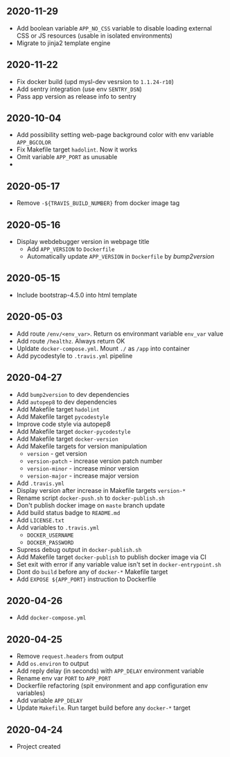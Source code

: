 ## 2020-11-29

- Add boolean variable `APP_NO_CSS` variable to disable loading external CSS or JS resources (usable in isolated environments)
- Migrate to jinja2 template engine

## 2020-11-22

- Fix docker build (upd mysl-dev vesrsion to `1.1.24-r10`)
- Add sentry integration (use env `SENTRY_DSN`)
- Pass app version as release info to sentry

## 2020-10-04

- Add possibility setting web-page background color with env variable `APP_BGCOLOR`
- Fix Makefile target `hadolint`. Now it works
- Omit variable `APP_PORT` as unusable
- 

## 2020-05-17

- Remove `-${TRAVIS_BUILD_NUMBER}` from docker image tag

## 2020-05-16

- Display webdebugger version in webpage title
  - Add `APP_VERSION` to `Dockerfile`
  - Automatically update `APP_VERSION` in `Dockerfile` by _bump2version_

## 2020-05-15

- Include bootstrap-4.5.0 into html template

## 2020-05-03

- Add route `/env/<env_var>`. Return os environmant variable `env_var` value
- Add route `/healthz`. Always return OK
- Upldate `docker-compose.yml`. Mount `./` as `/app` into container
- Add pycodestyle to `.travis.yml` pipeline

## 2020-04-27

- Add `bump2version` to dev dependencies
- Add `autopep8` to dev dependencies
- Add Makefile target `hadolint`
- Add Makefile target `pycodestyle`
- Improve code style via autopep8
- Add Makefile target `docker-pycodestyle`
- Add Makefile target `docker-version`
- Add Makefile targets for version manipulation
  - `version` - get version
  - `version-patch` - increase version patch number
  - `version-minor` - increase minor version
  - `version-major` - increase major version
- Add `.travis.yml`
- Display version after increase in Makefile targets `version-*`
- Rename script `docker-push.sh` to `docker-publish.sh`
- Don't publish docker image on `maste` branch update
- Add build status badge to `README.md`
- Add `LICENSE.txt`
- Add variables to `.travis.yml`
  - `DOCKER_USERNAME`
  - `DOCKER_PASSWORD`
- Supress debug output in `docker-publish.sh`
- Add Makefile target `docker-publish` to publish docker image via CI
- Set exit with error if any variable value isn't set in `docker-entrypoint.sh`
- Dont do `build` before any of `docker-*` Makefile target
- Add `EXPOSE ${APP_PORT}` instruction to Dockerfile

## 2020-04-26

- Add `docker-compose.yml`

## 2020-04-25

- Remove `request.headers` from output
- Add `os.environ` to output
- Add reply delay (in seconds) with `APP_DELAY` environment variable
- Rename env var `PORT` to `APP_PORT`
- Dockerfile refactoring (spit environment and app configuration env variables)
- Add variable `APP_DELAY`
- Update `Makefile`. Run target build before any `docker-*` target


## 2020-04-24

- Project created
